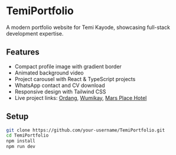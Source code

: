 # TemiPortfolio

A modern portfolio website for Temi Kayode, showcasing full-stack development expertise.

## Features
- Compact profile image with gradient border
- Animated background video
- Project carousel with React & TypeScript projects
- WhatsApp contact and CV download
- Responsive design with Tailwind CSS
- Live project links: [Ordang](https://ordang.netlify.app/), [Wumikay](https://wumikay.netlify.app/), [Mars Place Hotel](https://marsplacehotel.com/)

## Setup
```bash
git clone https://github.com/your-username/TemiPortfolio.git
cd TemiPortfolio
npm install
npm run dev
